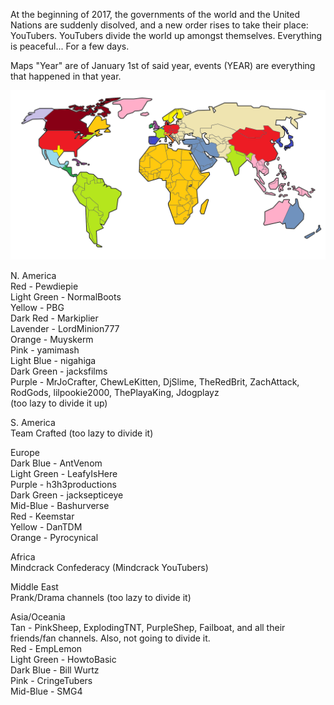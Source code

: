 At the beginning of 2017, the governments of the world and the United Nations are suddenly disolved, and a new order rises to take their place: YouTubers. YouTubers divide the world up amongst themselves. Everything is peaceful... For a few days.

Maps "Year"
are of January 1st of said year, events (YEAR)
are everything that happened in that year.

![2017](assets/2017.png)

N. America<br/>
Red - Pewdiepie<br/>
Light Green - NormalBoots<br/>
Yellow - PBG<br/>
Dark Red - Markiplier<br/>
Lavender - LordMinion777<br/>
Orange - Muyskerm<br/>
Pink - yamimash<br/>
Light Blue - nigahiga<br/>
Dark Green - jacksfilms<br/>
Purple - MrJoCrafter, ChewLeKitten, DjSlime, TheRedBrit,
ZachAttack, RodGods, lilpookie2000, ThePlayaKing, Jdogplayz<br/>
(too lazy to divide it up)

S. America<br/>
Team Crafted (too lazy to divide it)<br/>

Europe<br/>
Dark Blue - AntVenom<br/>
Light Green - LeafyIsHere<br/>
Purple - h3h3productions<br/>
Dark Green - jacksepticeye<br/>
Mid-Blue - Bashurverse<br/>
Red - Keemstar<br/>
Yellow - DanTDM<br/>
Orange - Pyrocynical<br/>

Africa<br/>
Mindcrack Confederacy (Mindcrack YouTubers)<br/>

Middle East<br/>
Prank/Drama channels (too lazy to divide it)<br/>

Asia/Oceania<br/>
Tan - PinkSheep, ExplodingTNT, PurpleShep, Failboat,
and all their friends/fan channels. Also, not going to
divide it.<br/>
Red - EmpLemon<br/>
Light Green - HowtoBasic<br/>
Dark Blue - Bill Wurtz<br/>
Pink - CringeTubers<br/>
Mid-Blue - SMG4<br/>
